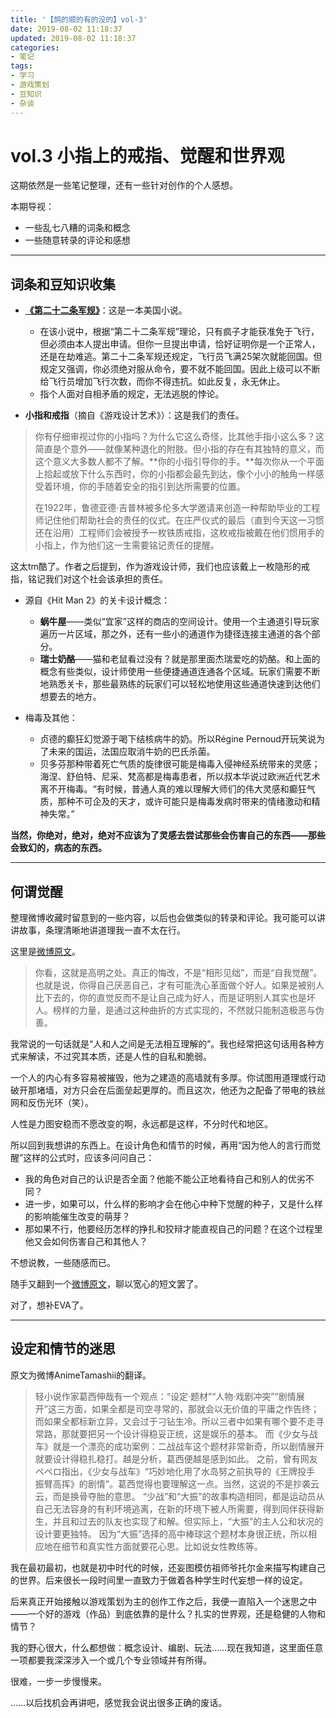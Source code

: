 ```yaml
---
title: '【鸽的顺的有的没的】vol-3'
date: 2019-08-02 11:18:37
updated: 2019-08-02 11:18:37
categories:
- 笔记
tags:
- 学习
- 游戏策划
- 豆知识
- 杂谈
---
```

# vol.3 小指上的戒指、觉醒和世界观

这期依然是一些笔记整理，还有一些针对创作的个人感想。

本期导视：
- 一些乱七八糟的词条和概念
- 一些随意转录的评论和感想

<!--more-->
----
## 词条和豆知识收集

- **[《第二十二条军规》](https://baike.baidu.com/item/%E7%AC%AC%E4%BA%8C%E5%8D%81%E4%BA%8C%E6%9D%A1%E5%86%9B%E8%A7%84/32770?fr=aladdin)**：这是一本美国小说。
	- 在该小说中，根据“第二十二条军规”理论，只有疯子才能获准免于飞行，但必须由本人提出申请。但你一旦提出申请，恰好证明你是一个正常人，还是在劫难逃。第二十二条军规还规定，飞行员飞满25架次就能回国。但规定又强调，你必须绝对服从命令，要不就不能回国。因此上级可以不断给飞行员增加飞行次数，而你不得违抗。如此反复，永无休止。
	- 指个人面对自相矛盾的规定，无法逃脱的悖论。

- **小指和戒指**（摘自《游戏设计艺术》）：这是我们的责任。
> 你有仔细审视过你的小指吗？为什么它这么奇怪，比其他手指小这么多？这简直是个意外——就像某种退化的附肢。但小指的存在有其独特的意义，而这个意义大多数人都不了解。**你的小指引导你的手。**每次你从一个平面上拾起或放下什么东西时，你的小指都会最先到达，像个小小的触角一样感受着环境，你的手随着安全的指引到达所需要的位置。
> 
> 在1922年，鲁德亚德·吉普林被多伦多大学邀请来创造一种帮助毕业的工程师记住他们帮助社会的责任的仪式。在庄严仪式的最后（直到今天这一习惯还在沿用）工程师们会被授予一枚铁质戒指，这枚戒指被戴在他们惯用手的小指上，作为他们这一生需要铭记责任的提醒。

这太tm酷了。作者之后提到，作为游戏设计师，我们也应该戴上一枚隐形的戒指，铭记我们对这个社会该承担的责任。

- 源自《Hit Man 2》的关卡设计概念：
	- **蜗牛屋**——类似“宜家”这样的商店的空间设计。使用一个主通道引导玩家遍历一片区域，那之外，还有一些小的通道作为捷径连接主通道的各个部分。
	- **瑞士奶酪**——猫和老鼠看过没有？就是那里面杰瑞爱吃的奶酪。和上面的概念有些类似，设计师使用一些便捷通道连通各个区域。玩家们需要不断地熟悉关卡，那些最熟练的玩家们可以轻松地使用这些通道快速到达他们想要去的地方。

- 梅毒及其他：
	- 贞德的癫狂幻觉源于喝下结核病牛的奶。所以Régine Pernoud开玩笑说为了未来的国运，法国应取消牛奶的巴氏杀菌。
	- 贝多芬那种带着死亡气质的旋律很可能是梅毒入侵神经系统带来的灵感；海涅、舒伯特、尼采、梵高都是梅毒患者，所以叔本华说过欧洲近代艺术离不开梅毒。“有时候，普通人真的难以理解大师们的伟大灵感和癫狂气质，那种不可企及的天才，或许可能只是梅毒发病时带来的情绪激动和精神失常。”

**当然，你绝对，绝对，绝对不应该为了灵感去尝试那些会伤害自己的东西——那些会致幻的，病态的东西。**

----
## 何谓觉醒

整理微博收藏时留意到的一些内容，以后也会做类似的转录和评论。我可能可以讲讲故事，条理清晰地讲道理我一直不太在行。

这里是[微博原文](https://www.weibo.com/2501511785/HE1HdAgug)。
> 你看，这就是高明之处。真正的悔改，不是“相形见绌”，而是“自我觉醒”。也就是说，你得自己厌恶自己，才有可能洗心革面做个好人。如果是被别人比下去的，你的直觉反而不是让自己成为好人，而是证明别人其实也是坏人。榜样的力量，是通过这种曲折的方式实现的，不然就只能制造极恶与伪善。

我常说的一句话就是“人和人之间是无法相互理解的”。我也经常把这句话用各种方式来解读，不过究其本质，还是人性的自私和脆弱。

一个人的内心有多容易被摧毁，他为之建造的高墙就有多厚。你试图用道理或行动破开那堵墙，对方只会在后面垒起更厚的。而且这次，他还为之配备了带电的铁丝网和反伤光环（笑）。

人性是力图安稳而不愿改变的啊，永远都是这样，不分时代和地区。

所以回到我想讲的东西上。在设计角色和情节的时候，再用“因为他人的言行而觉醒”这样的公式时，应该多问问自己：

- 我的角色对自己的认识是否全面？他能不能公正地看待自己和别人的优劣不同？
- 进一步，如果可以，什么样的影响才会在他心中种下觉醒的种子，又是什么样的影响能催生改变的萌芽？
- 那如果不行，他要经历怎样的挣扎和狡辩才能直视自己的问题？在这个过程里他又会如何伤害自己和其他人？

不想说教，一些随感而已。

随手又翻到一个[微博原文](https://weibo.com/5143952113/HBSNbsXeE)，聊以宽心的短文罢了。

对了，想补EVA了。

----
## 设定和情节的迷思

原文为微博AnimeTamashii的翻译。

> 轻小说作家葛西伸哉有一个观点：“设定·题材”“人物·戏剧冲突”“剧情展开”这三方面，如果全都是司空寻常的，那就会以无价值的平庸之作告终；而如果全都标新立异，又会过于刁钻生冷。所以三者中如果有哪个要不走寻常路，那就要把另一个设计得稳妥正统，这是娱乐的基本。
> 而《少女与战车》就是一个漂亮的成功案例：二战战车这个题材非常新奇，所以剧情展开就要设计得稳扎稳打。越是分析，葛西便越是感到如此。
之前，曾有网友ペペロ指出，《少女与战车》“巧妙地化用了水岛努之前执导的《王牌投手 振臂高挥》的剧情”。葛西觉得也要理解这一点。当然，这说的不是抄袭云云，而是换骨夺胎的意思。
> “少战”和“大振”的故事构造相同，都是运动员从自己无法容身的有利环境逃离，在新的环境下被人所需要，得到同伴获得新生，并且和过去的队友也实现了和解。但实际上，“大振”的主人公和状况的设计要更独特。
> 因为“大振”选择的高中棒球这个题材本身很正统，所以相应地在细节和真实性方面就要花心思。比如说女性教练等。

我在最初最初，也就是初中时代的时候，还妄图模仿祖师爷托尔金来描写构建自己的世界。后来很长一段时间里一直致力于做着各种学生时代妄想一样的设定。

后来真正开始接触以游戏策划为主的创作工作之后，我便一直陷入一个迷思之中——一个好的游戏（作品）到底依靠的是什么？扎实的世界观，还是稳健的人物和情节？

我的野心很大，什么都想做：概念设计、编剧、玩法……现在我知道，这里面任意一项都要我深深涉入一个或几个专业领域并有所得。

很难，一步一步慢慢来。

……以后找机会再讲吧，感觉我会说出很多正确的废话。